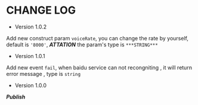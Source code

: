 CHANGE LOG
===========

* Version 1.0.2

Add new construct param `voiceRate`, you can change the rate by yourself, default is `'8000'`, ***ATTATION*** the param's type is `***STRING***`

* Version 1.0.1

Add new event `fail`, when baidu service can not recongniting , it will return error message , type is `string`

* Version 1.0.0

***Publish***
